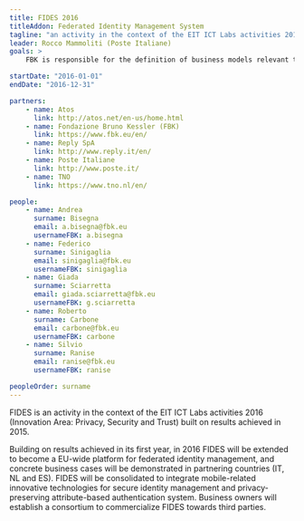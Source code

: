 ```yaml
---
title: FIDES 2016
titleAddon: Federated Identity Management System
tagline: "an activity in the context of the EIT ICT Labs activities 2016 (Innovation Area: Privacy, Security and Trust) built on results achieved in 2015."
leader: Rocco Mammoliti (Poste Italiane)
goals: >
    FBK is responsible for the definition of business models relevant to the pilots and the foreground, on the basis of the market analysis accomplished in 2015 and the identified market segments. Additionally, FBK will provide innovative identity management solutions for mobile and it will contribute to the deployment and extension of the Italian pilot (with the involvement of the e-Health Unit of FBK).

startDate: "2016-01-01"
endDate: "2016-12-31"

partners:
    - name: Atos
      link: http://atos.net/en-us/home.html
    - name: Fondazione Bruno Kessler (FBK)
      link: https://www.fbk.eu/en/
    - name: Reply SpA
      link: http://www.reply.it/en/
    - name: Poste Italiane
      link: http://www.poste.it/
    - name: TNO
      link: https://www.tno.nl/en/

people:
    - name: Andrea
      surname: Bisegna
      email: a.bisegna@fbk.eu
      usernameFBK: a.bisegna
    - name: Federico
      surname: Sinigaglia
      email: sinigaglia@fbk.eu
      usernameFBK: sinigaglia
    - name: Giada
      surname: Sciarretta
      email: giada.sciarretta@fbk.eu
      usernameFBK: g.sciarretta
    - name: Roberto
      surname: Carbone
      email: carbone@fbk.eu
      usernameFBK: carbone
    - name: Silvio
      surname: Ranise
      email: ranise@fbk.eu
      usernameFBK: ranise

peopleOrder: surname
---
```


FIDES is an activity in the context of the EIT ICT Labs activities 2016 (Innovation Area: Privacy, Security and Trust) built on results achieved in 2015.

Building on results achieved in its first year, in 2016 FIDES will be extended to become a EU-wide platform for federated identity management, and concrete business cases will be demonstrated in partnering countries (IT, NL and ES). FIDES will be consolidated to integrate mobile-related innovative technologies for secure identity management and privacy-preserving attribute-based authentication system. Business owners will establish a consortium to commercialize FIDES towards third parties.